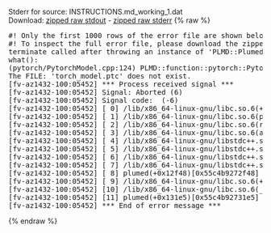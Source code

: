 Stderr for source:  INSTRUCTIONS.md_working_1.dat   
Download: [zipped raw stdout](INSTRUCTIONS.md_working_1.dat.plumed.stdout.txt.zip) - [zipped raw stderr](INSTRUCTIONS.md_working_1.dat.plumed.stderr.txt.zip) 
{% raw %}
<pre>
#! Only the first 1000 rows of the error file are shown below
#! To inspect the full error file, please download the zipped raw stderr file above
terminate called after throwing an instance of 'PLMD::Plumed::ExceptionError'
what():
(pytorch/PytorchModel.cpp:124) PLMD::function::pytorch::PytorchModel::PytorchModel(const PLMD::ActionOptions&)
The FILE: 'torch_model.ptc' does not exist.
[fv-az1432-100:05452] *** Process received signal ***
[fv-az1432-100:05452] Signal: Aborted (6)
[fv-az1432-100:05452] Signal code:  (-6)
[fv-az1432-100:05452] [ 0] /lib/x86_64-linux-gnu/libc.so.6(+0x42520)[0x7fab69442520]
[fv-az1432-100:05452] [ 1] /lib/x86_64-linux-gnu/libc.so.6(pthread_kill+0x12c)[0x7fab694969fc]
[fv-az1432-100:05452] [ 2] /lib/x86_64-linux-gnu/libc.so.6(raise+0x16)[0x7fab69442476]
[fv-az1432-100:05452] [ 3] /lib/x86_64-linux-gnu/libc.so.6(abort+0xd3)[0x7fab694287f3]
[fv-az1432-100:05452] [ 4] /lib/x86_64-linux-gnu/libstdc++.so.6(+0xa2b9e)[0x7fab698a2b9e]
[fv-az1432-100:05452] [ 5] /lib/x86_64-linux-gnu/libstdc++.so.6(+0xae20c)[0x7fab698ae20c]
[fv-az1432-100:05452] [ 6] /lib/x86_64-linux-gnu/libstdc++.so.6(+0xae277)[0x7fab698ae277]
[fv-az1432-100:05452] [ 7] /lib/x86_64-linux-gnu/libstdc++.so.6(__cxa_rethrow+0x4b)[0x7fab698ae52b]
[fv-az1432-100:05452] [ 8] plumed(+0x12f48)[0x55c4b9272f48]
[fv-az1432-100:05452] [ 9] /lib/x86_64-linux-gnu/libc.so.6(+0x29d90)[0x7fab69429d90]
[fv-az1432-100:05452] [10] /lib/x86_64-linux-gnu/libc.so.6(__libc_start_main+0x80)[0x7fab69429e40]
[fv-az1432-100:05452] [11] plumed(+0x131e5)[0x55c4b92731e5]
[fv-az1432-100:05452] *** End of error message ***
</pre>
{% endraw %}
